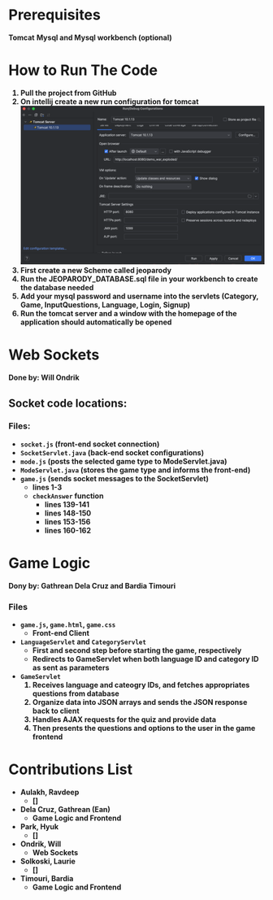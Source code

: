 # Prerequisites 
<b>Tomcat</b>
<b>Mysql and Mysql workbench (optional)
# How to Run The Code

1. Pull the project from GitHub
2. On intellij create a new run configuration for tomcat
![img.png](readmeImages/img.png)
3. First create a new Scheme called jeoparody
4. Run the JEOPARODY_DATABASE.sql file in your workbench to create the database needed
5. Add your mysql password and username into the servlets (Category, Game, InputQuestions, Language, Login, Signup)
6. Run the tomcat server and a window with the homepage of the application should
automatically be opened

#
# Web Sockets
Done by: Will Ondrik

## Socket code locations:
### Files:
- `socket.js` (front-end socket connection)
- `SocketServlet.java` (back-end socket configurations)
- `mode.js` (posts the selected game type to ModeServlet.java)
- `ModeServlet.java` (stores the game type and informs the front-end)
- `game.js` (sends socket messages to the SocketServlet)
    - lines 1-3
    - `checkAnswer` function
        - lines 139-141
        - lines 148-150
        - lines 153-156
        - lines 160-162
     
# Game Logic
Dony by: Gathrean Dela Cruz and Bardia Timouri

### Files
- `game.js`, `game.html`, `game.css`
    - Front-end Client
- `LanguageServlet` and `CategoryServlet` 
    - First and second step before starting the game, respectively
    - Redirects to GameServlet when both language ID and category ID as sent as parameters
- `GameServlet`
    1. Receives language and cateogry IDs, and fetches appropriates questions from database
    2. Organize data into JSON arrays and sends the JSON response back to client
    3. Handles AJAX requests for the quiz and provide data
    4. Then presents the questions and options to the user in the game frontend
 
# Contributions List
- Aulakh, Ravdeep
    - []
- Dela Cruz, Gathrean (Ean)
    - Game Logic and Frontend
- Park, Hyuk
    - []
- Ondrik, Will
    - Web Sockets
- Solkoski, Laurie
    - []
- Timouri, Bardia
    - Game Logic and Frontend

